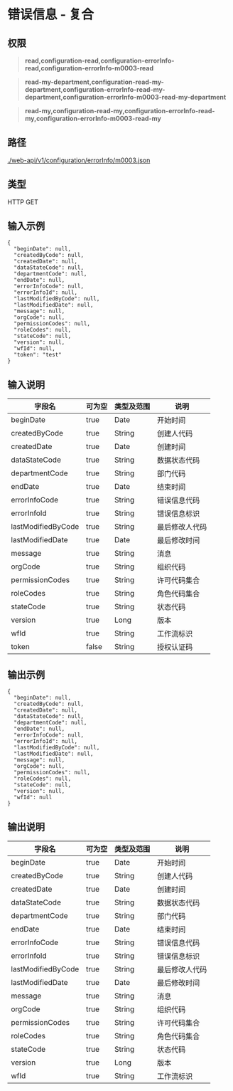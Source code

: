 # 错误信息 - 复合

## 权限

> **read,configuration-read,configuration-errorInfo-read,configuration-errorInfo-m0003-read**

> **read-my-department,configuration-read-my-department,configuration-errorInfo-read-my-department,configuration-errorInfo-m0003-read-my-department**

> **read-my,configuration-read-my,configuration-errorInfo-read-my,configuration-errorInfo-m0003-read-my**

## 路径

[./web-api/v1/configuration/errorInfo/m0003.json](./m0003.json)

## 类型

HTTP GET

## 输入示例

```
{
  "beginDate": null,
  "createdByCode": null,
  "createdDate": null,
  "dataStateCode": null,
  "departmentCode": null,
  "endDate": null,
  "errorInfoCode": null,
  "errorInfoId": null,
  "lastModifiedByCode": null,
  "lastModifiedDate": null,
  "message": null,
  "orgCode": null,
  "permissionCodes": null,
  "roleCodes": null,
  "stateCode": null,
  "version": null,
  "wfId": null,
  "token": "test"
}
```

## 输入说明

字段名|可为空|类型及范围|说明
---|---|---|---
beginDate|true|Date|开始时间
createdByCode|true|String|创建人代码
createdDate|true|Date|创建时间
dataStateCode|true|String|数据状态代码
departmentCode|true|String|部门代码
endDate|true|Date|结束时间
errorInfoCode|true|String|错误信息代码
errorInfoId|true|String|错误信息标识
lastModifiedByCode|true|String|最后修改人代码
lastModifiedDate|true|Date|最后修改时间
message|true|String|消息
orgCode|true|String|组织代码
permissionCodes|true|String|许可代码集合
roleCodes|true|String|角色代码集合
stateCode|true|String|状态代码
version|true|Long|版本
wfId|true|String|工作流标识
token|false|String|授权认证码

## 输出示例
```
{
  "beginDate": null,
  "createdByCode": null,
  "createdDate": null,
  "dataStateCode": null,
  "departmentCode": null,
  "endDate": null,
  "errorInfoCode": null,
  "errorInfoId": null,
  "lastModifiedByCode": null,
  "lastModifiedDate": null,
  "message": null,
  "orgCode": null,
  "permissionCodes": null,
  "roleCodes": null,
  "stateCode": null,
  "version": null,
  "wfId": null
}
```

## 输出说明

字段名|可为空|类型及范围|说明
---|---|---|---
beginDate|true|Date|开始时间
createdByCode|true|String|创建人代码
createdDate|true|Date|创建时间
dataStateCode|true|String|数据状态代码
departmentCode|true|String|部门代码
endDate|true|Date|结束时间
errorInfoCode|true|String|错误信息代码
errorInfoId|true|String|错误信息标识
lastModifiedByCode|true|String|最后修改人代码
lastModifiedDate|true|Date|最后修改时间
message|true|String|消息
orgCode|true|String|组织代码
permissionCodes|true|String|许可代码集合
roleCodes|true|String|角色代码集合
stateCode|true|String|状态代码
version|true|Long|版本
wfId|true|String|工作流标识

